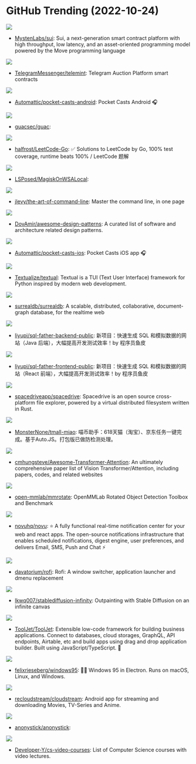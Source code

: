 # GitHub Trending (2022-10-24)

![](https://img.shields.io/badge/Rust-New%2046-green?style=flat-square&logo=appveyor)
- [MystenLabs/sui](https://github.com/MystenLabs/sui): Sui, a next-generation smart contract platform with high throughput, low latency, and an asset-oriented programming model powered by the Move programming language

![](https://img.shields.io/badge/none-New%2029-green?style=flat-square&logo=appveyor)
- [TelegramMessenger/telemint](https://github.com/TelegramMessenger/telemint): Telegram Auction Platform smart contracts

![](https://img.shields.io/badge/Kotlin-New%20245-green?style=flat-square&logo=appveyor)
- [Automattic/pocket-casts-android](https://github.com/Automattic/pocket-casts-android): Pocket Casts Android 🎧

![](https://img.shields.io/badge/Go-New%2041-green?style=flat-square&logo=appveyor)
- [guacsec/guac](https://github.com/guacsec/guac): 

![](https://img.shields.io/badge/Go-New%20116-green?style=flat-square&logo=appveyor)
- [halfrost/LeetCode-Go](https://github.com/halfrost/LeetCode-Go): ✅ Solutions to LeetCode by Go, 100% test coverage, runtime beats 100% / LeetCode 题解

![](https://img.shields.io/badge/Shell-New%2029-green?style=flat-square&logo=appveyor)
- [LSPosed/MagiskOnWSALocal](https://github.com/LSPosed/MagiskOnWSALocal): 

![](https://img.shields.io/badge/none-New%20660-green?style=flat-square&logo=appveyor)
- [jlevy/the-art-of-command-line](https://github.com/jlevy/the-art-of-command-line): Master the command line, in one page

![](https://img.shields.io/badge/none-New%20211-green?style=flat-square&logo=appveyor)
- [DovAmir/awesome-design-patterns](https://github.com/DovAmir/awesome-design-patterns): A curated list of software and architecture related design patterns.

![](https://img.shields.io/badge/Swift-New%20237-green?style=flat-square&logo=appveyor)
- [Automattic/pocket-casts-ios](https://github.com/Automattic/pocket-casts-ios): Pocket Casts iOS app 🎧

![](https://img.shields.io/badge/Python-New%20172-green?style=flat-square&logo=appveyor)
- [Textualize/textual](https://github.com/Textualize/textual): Textual is a TUI (Text User Interface) framework for Python inspired by modern web development.

![](https://img.shields.io/badge/Rust-New%2081-green?style=flat-square&logo=appveyor)
- [surrealdb/surrealdb](https://github.com/surrealdb/surrealdb): A scalable, distributed, collaborative, document-graph database, for the realtime web

![](https://img.shields.io/badge/Java-New%2060-green?style=flat-square&logo=appveyor)
- [liyupi/sql-father-backend-public](https://github.com/liyupi/sql-father-backend-public): 新项目：快速生成 SQL 和模拟数据的网站（Java 后端），大幅提高开发测试效率！by 程序员鱼皮

![](https://img.shields.io/badge/TypeScript-New%2062-green?style=flat-square&logo=appveyor)
- [liyupi/sql-father-frontend-public](https://github.com/liyupi/sql-father-frontend-public): 新项目：快速生成 SQL 和模拟数据的网站（React 前端），大幅提高开发测试效率！by 程序员鱼皮

![](https://img.shields.io/badge/Rust-New%2055-green?style=flat-square&logo=appveyor)
- [spacedriveapp/spacedrive](https://github.com/spacedriveapp/spacedrive): Spacedrive is an open source cross-platform file explorer, powered by a virtual distributed filesystem written in Rust.

![](https://img.shields.io/badge/JavaScript-New%2063-green?style=flat-square&logo=appveyor)
- [MonsterNone/tmall-miao](https://github.com/MonsterNone/tmall-miao): 喵币助手：618天猫（淘宝）、京东任务一键完成。基于Auto.JS。打包版已做防检测处理。

![](https://img.shields.io/badge/none-New%2068-green?style=flat-square&logo=appveyor)
- [cmhungsteve/Awesome-Transformer-Attention](https://github.com/cmhungsteve/Awesome-Transformer-Attention): An ultimately comprehensive paper list of Vision Transformer/Attention, including papers, codes, and related websites

![](https://img.shields.io/badge/Python-New%2017-green?style=flat-square&logo=appveyor)
- [open-mmlab/mmrotate](https://github.com/open-mmlab/mmrotate): OpenMMLab Rotated Object Detection Toolbox and Benchmark

![](https://img.shields.io/badge/TypeScript-New%20139-green?style=flat-square&logo=appveyor)
- [novuhq/novu](https://github.com/novuhq/novu): ⭐ A fully functional real-time notification center for your web and react apps. The open-source notifications infrastructure that enables scheduled notifications, digest engine, user preferences, and delivers Email, SMS, Push and Chat ⚡

![](https://img.shields.io/badge/C-New%207-green?style=flat-square&logo=appveyor)
- [davatorium/rofi](https://github.com/davatorium/rofi): Rofi: A window switcher, application launcher and dmenu replacement

![](https://img.shields.io/badge/Python-New%2043-green?style=flat-square&logo=appveyor)
- [lkwq007/stablediffusion-infinity](https://github.com/lkwq007/stablediffusion-infinity): Outpainting with Stable Diffusion on an infinite canvas

![](https://img.shields.io/badge/JavaScript-New%2014-green?style=flat-square&logo=appveyor)
- [ToolJet/ToolJet](https://github.com/ToolJet/ToolJet): Extensible low-code framework for building business applications. Connect to databases, cloud storages, GraphQL, API endpoints, Airtable, etc and build apps using drag and drop application builder. Built using JavaScript/TypeScript. 🚀

![](https://img.shields.io/badge/TypeScript-New%20181-green?style=flat-square&logo=appveyor)
- [felixrieseberg/windows95](https://github.com/felixrieseberg/windows95): 💩🚀 Windows 95 in Electron. Runs on macOS, Linux, and Windows.

![](https://img.shields.io/badge/Kotlin-New%2012-green?style=flat-square&logo=appveyor)
- [recloudstream/cloudstream](https://github.com/recloudstream/cloudstream): Android app for streaming and downloading Movies, TV-Series and Anime.

![](https://img.shields.io/badge/none-New%2012-green?style=flat-square&logo=appveyor)
- [anonystick/anonystick](https://github.com/anonystick/anonystick): 

![](https://img.shields.io/badge/none-New%2073-green?style=flat-square&logo=appveyor)
- [Developer-Y/cs-video-courses](https://github.com/Developer-Y/cs-video-courses): List of Computer Science courses with video lectures.

